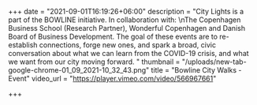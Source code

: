 +++
date = "2021-09-01T16:19:26+06:00"
description = "City Lights is a part of the BOWLINE initiative. In collaboration with:  \nThe Copenhagen Business School (Research Partner), Wonderful Copenhagen and Danish Board of Business Development. The goal of these events are to re-establish connections, forge new ones, and spark a broad, civic conversation about what we can learn from the COVID-19 crisis, and what we want from our city moving forward. "
thumbnail = "/uploads/new-tab-google-chrome-01_09_2021-10_32_43.png"
title = "Bowline City Walks - Event"
video_url = "https://player.vimeo.com/video/566967661"

+++
